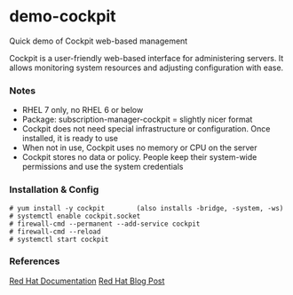 # demo-cockpit

Quick demo of Cockpit web-based management

Cockpit is a user-friendly web-based interface for administering servers. It allows monitoring system resources and adjusting configuration with ease.

### Notes
* RHEL 7 only, no RHEL 6 or below
* Package: subscription-manager-cockpit = slightly nicer format
* Cockpit does not need special infrastructure or configuration. Once installed, it is ready to use
* When not in use, Cockpit uses no memory or CPU on the server
* Cockpit stores no data or policy. People keep their system-wide permissions and use the system credentials

### Installation & Config
```
# yum install -y cockpit 		(also installs -bridge, -system, -ws)
# systemctl enable cockpit.socket
# firewall-cmd --permanent --add-service cockpit
# firewall-cmd --reload
# systemctl start cockpit
```

### References
[Red Hat Documentation](https://access.redhat.com/documentation/en-us/red_hat_enterprise_linux/7/html/getting_started_with_cockpit/)
[Red Hat Blog Post](https://www.redhat.com/en/blog/linux-system-administration-management-console-cockpit?utm_medium=Email&utm_campaign=weekly&sc_cid=701f2000000tpY4AAI)

